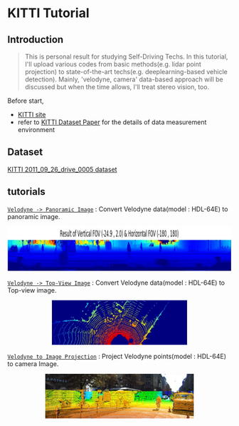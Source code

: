 # KITTI Tutorial
  
## Introduction  
  
>This is personal result for studying Self-Driving Techs. In this tutorial, I'll upload various codes from basic methods(e.g. lidar point projection) to state-of-the-art techs(e.g. deeplearning-based vehicle detection). Mainly, 'velodyne, camera' data-based approach will be discussed but when the time allows, I'll treat stereo vision, too.  
  
Before start,  
 
* [KITTI site](www.cvlibs.net/datasets/kitti/) 
* refer to [KITTI Dataset Paper](http://www.cvlibs.net/publications/Geiger2013IJRR.pdf) for the details of data measurement environment  
  
   
## Dataset  
 
[KITTI 2011_09_26_drive_0005 dataset](http://www.cvlibs.net/datasets/kitti/raw_data.php?type=city) 
 
## tutorials

[`Velodyne -> Panoramic Image`](Convert_Velo_2_Pano.ipynb) : Convert Velodyne data(model : HDL-64E) to panoramic image.  
<p align="center">
    <img src="images/pano.jpg" height="100" alt="panorama_image" /><br>
</p>  
  
[`Velodyne -> Top-View Image`](Convert_Velo_2_Topview.ipynb) : Convert Velodyne data(model : HDL-64E) to Top-view image.    
<p align="center">
    <img src="images/topview.jpg" height="100" alt="topview_image" /><br>
</p>  
  
[`Velodyne to Image Projection`](velo2cam_projection.ipynb) : Project Velodyne points(model : HDL-64E) to camera Image.  
<p align="center">
    <img src="images/projection.jpg" height="100" alt="projection_image" /><br>
</p>  
  
  